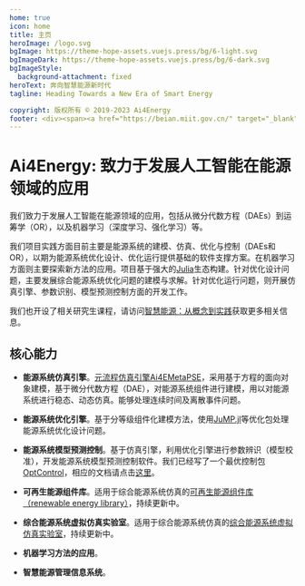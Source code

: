 ```yaml
---
home: true
icon: home
title: 主页
heroImage: /logo.svg
bgImage: https://theme-hope-assets.vuejs.press/bg/6-light.svg
bgImageDark: https://theme-hope-assets.vuejs.press/bg/6-dark.svg
bgImageStyle:
  background-attachment: fixed
heroText: 奔向智慧能源新时代
tagline: Heading Towards a New Era of Smart Energy

copyright: 版权所有 © 2019-2023 Ai4Energy
footer: <div><span><a href="https://beian.miit.gov.cn/" target="_blank">陕ICP备19000424号-2</a></span>|<span><a href="http://www.beian.gov.cn/portal/registerSystemInfo?recordcode=61010302001034" target="_blank"><img src="/assets/image/beianicon.png">陕公网安备 61010302001034号</a></span></div>
---
```



# Ai4Energy: 致力于发展人工智能在能源领域的应用

我们致力于发展人工智能在能源领域的应用，包括从微分代数方程（DAEs）到运筹学（OR），以及机器学习（深度学习、强化学习）等。

我们项目实践方面目前主要是能源系统的建模、仿真、优化与控制（DAEs和OR），以期为能源系统优化设计、优化运行提供基础的软件支撑方案。在机器学习方面则主要探索新方法的应用。项目基于强大的[Julia](https://julialang.org/)生态构建。针对优化设计问题，主要发展综合能源系统优化问题的建模与求解。针对优化运行问题，则开展仿真引擎、参数识别、模型预测控制方面的开发工作。

我们也开设了相关研究生课程，请访问[智慧能源：从概念到实践](https://enpocourses.github.io/enpo811203/)获取更多相关信息。

## 核心能力

- **能源系统仿真引擎**。[元流程仿真引擎Ai4EMetaPSE](https://github.com/ai4energy/Ai4EMetaPSE.jl)，采用基于方程的面向对象建模，基于微分代数方程（DAE），对能源系统组件进行建模，用以对能源系统进行稳态、动态仿真。能够处理连续时间及离散事件问题。

- **能源系统优化引擎**。基于分等级组件化建模方法，使用[JuMP.jl](https://github.com/jump-dev/JuMP.jl)等优化包处理能源系统优化设计问题。

- **能源系统模型预测控制**。基于仿真引擎，利用优化引擎进行参数辨识（模型校准），开发能源系统模型预测控制软件。我们已经写了一个最优控制包[OptControl](https://github.com/ai4energy/OptControl.jl)，相应的文档请点击[这里](https://ai4energy.github.io/OptControl.jl/dev/)。

- **可再生能源组件库**。适用于综合能源系统仿真的[可再生能源组件库（renewable energy library）](https://github.com/ai4energy/Ai4EComponentLib.jl)，持续更新中。

- **综合能源系统虚拟仿真实验室**。适用于综合能源系统仿真的[综合能源系统虚拟仿真实验室](https://github.com/ai4energy/Ai4ELab)，持续更新中。

- **机器学习方法的应用**。

- **智慧能源管理信息系统**。
